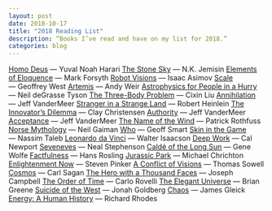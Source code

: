 ```yaml
---
layout: post
date: 2018-10-17
title: "2018 Reading List"
description: “Books I’ve read and have on my list for 2018.”
categories: blog
---
```


[Homo Deus](https://www.goodreads.com/book/show/31138556-homo-deus) — Yuval Noah Harari
[The Stone Sky](https://www.goodreads.com/book/show/31817749-the-stone-sky) — N.K. Jemisin
[Elements of Eloquence](https://www.goodreads.com/book/show/17415726-the-elements-of-eloquence) — Mark Forsyth
[Robot Visions](https://www.goodreads.com/book/show/18752201-robot-visions) — Isaac Asimov
[Scale](https://www.goodreads.com/book/show/31670196-scale) — Geoffrey West
[Artemis](https://www.goodreads.com/book/show/34928122-artemis) — Andy Weir
[Astrophysics for People in a Hurry](https://www.goodreads.com/book/show/32191710-astrophysics-for-people-in-a-hurry) — Neil deGrasse Tyson
[The Three-Body Problem](https://www.goodreads.com/book/show/18245960-the-three-body-problem) — Cixin Liu
[Annihilation](https://www.goodreads.com/book/show/20410192-annihilation) — Jeff VanderMeer
[Stranger in a Strange Land](https://www.goodreads.com/book/show/350.Stranger_in_a_Strange_Land) — Robert Heinlein
[The Innovator’s Dilemma](https://www.goodreads.com/book/show/2615.The_Innovator_s_Dilemma) — Clay Christensen
[Authority](https://www.goodreads.com/book/show/20410190-authority) — Jeff VanderMeer
[Acceptance](https://www.goodreads.com/book/show/21504315-acceptance) — Jeff VanderMeer
[The Name of the Wind](https://www.goodreads.com/book/show/186074.The_Name_of_the_Wind) — Patrick Rothfuss
[Norse Mythology](https://www.goodreads.com/book/show/37903770-norse-mythology) — Neil Gaiman
[Who](https://www.goodreads.com/book/show/4989687-who) — Geoff Smart
[Skin in the Game](https://www.goodreads.com/book/show/36064445-skin-in-the-game) — Nassim Taleb
[Leonardo da Vinci](https://www.goodreads.com/book/show/34684622-leonardo-da-vinci) — Walter Isaacson
[Deep Work](https://www.goodreads.com/book/show/25980294-deep-work) — Cal Newport
[Seveneves](https://www.goodreads.com/book/show/22816087-seveneves) — Neal Stephenson
[Caldé of the Long Sun](https://www.goodreads.com/book/show/727297.Cald_of_the_Long_Sun) — Gene Wolfe
[Factfulness](https://www.goodreads.com/book/show/34890015-factfulness) — Hans Rosling
[Jurassic Park](https://www.goodreads.com/book/show/40604658-jurassic-park) — Michael Chrichton
[Enlightenment Now](https://www.goodreads.com/book/show/35696171-enlightenment-now) — Steven Pinker
[A Conflict of Visions](https://www.goodreads.com/book/show/13240015-a-conflict-of-visions) — Thomas Sowell
[Cosmos](https://www.goodreads.com/book/show/55030.Cosmos) — Carl Sagan
[The Hero with a Thousand Faces](https://www.goodreads.com/book/show/588138.The_Hero_With_a_Thousand_Faces) — Joseph Campbell
[The Order of Time](https://www.goodreads.com/book/show/36442813-the-order-of-time) — Carlo Rovelli
[The Elegant Universe](https://www.goodreads.com/book/show/8049273-the-elegant-universe) — Brian Greene
[Suicide of the West](https://www.goodreads.com/book/show/35226615-suicide-of-the-west) — Jonah Goldberg
[Chaos](https://www.goodreads.com/book/show/64582.Chaos) — James Gleick
[Energy: A Human History](https://www.goodreads.com/book/show/36373616-energy) — Richard Rhodes
